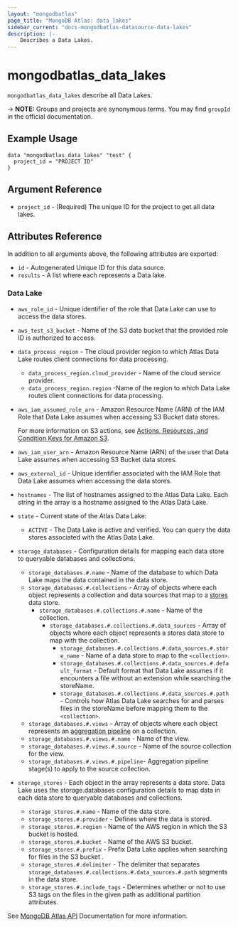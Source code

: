 ```yaml
---
layout: "mongodbatlas"
page_title: "MongoDB Atlas: data_lakes"
sidebar_current: "docs-mongodbatlas-datasource-data-lakes"
description: |-
    Describes a Data Lakes.
---
```


# mongodbatlas_data_lakes

`mongodbatlas_data_lakes` describe all Data Lakes.


-> **NOTE:** Groups and projects are synonymous terms. You may find `groupId` in the official documentation.

## Example Usage

```hcl
data "mongodbatlas_data_lakes" "test" {
  project_id = "PROJECT ID"
}
```

## Argument Reference

* `project_id` - (Required) The unique ID for the project to get all data lakes.

## Attributes Reference

In addition to all arguments above, the following attributes are exported:

* `id` - Autogenerated Unique ID for this data source.
* `results` - A list where each represents a Data lake.


### Data Lake

* `aws_role_id` - Unique identifier of the role that Data Lake can use to access the data stores.
* `aws_test_s3_bucket` - Name of the S3 data bucket that the provided role ID is authorized to access.
* `data_process_region` - The cloud provider region to which Atlas Data Lake routes client connections for data processing.
  * `data_process_region.cloud_provider` - Name of the cloud service provider.
  * `data_process_region.region` -Name of the region to which Data Lake routes client connections for data processing.
* `aws_iam_assumed_role_arn` - Amazon Resource Name (ARN) of the IAM Role that Data Lake assumes when accessing S3 Bucket data stores.

  For more information on S3 actions, see [Actions, Resources, and Condition Keys for Amazon S3](https://docs.aws.amazon.com/service-authorization/latest/reference/list_amazons3.html).

* `aws_iam_user_arn` - Amazon Resource Name (ARN) of the user that Data Lake assumes when accessing S3 Bucket data stores.
* `aws_external_id` - Unique identifier associated with the IAM Role that Data Lake assumes when accessing the data stores.
* `hostnames` - The list of hostnames assigned to the Atlas Data Lake. Each string in the array is a hostname assigned to the Atlas Data Lake.
* `state` - Current state of the Atlas Data Lake:
  * `ACTIVE` - The Data Lake is active and verified. You can query the data stores associated with the Atlas Data Lake.
* `storage_databases` - Configuration details for mapping each data store to queryable databases and collections.
  * `storage_databases.#.name` - Name of the database to which Data Lake maps the data contained in the data store.
  * `storage_databases.#.collections` -     Array of objects where each object represents a collection and data sources that map to a [stores](https://docs.mongodb.com/datalake/reference/format/data-lake-configuration#mongodb-datalakeconf-datalakeconf.stores) data store.
    * `storage_databases.#.collections.#.name` - Name of the collection.
      * `storage_databases.#.collections.#.data_sources` -     Array of objects where each object represents a stores data store to map with the collection.
        * `storage_databases.#.collections.#.data_sources.#.store_name` -     Name of a data store to map to the `<collection>`.
        * `storage_databases.#.collections.#.data_sources.#.default_format` - Default format that Data Lake assumes if it encounters a file without an extension while searching the storeName.
        * `storage_databases.#.collections.#.data_sources.#.path` - Controls how Atlas Data Lake searches for and parses files in the storeName before mapping them to the `<collection>`.
  * `storage_databases.#.views` -     Array of objects where each object represents an [aggregation pipeline](https://docs.mongodb.com/manual/core/aggregation-pipeline/#id1) on a collection.
  * `storage_databases.#.views.#.name` - Name of the view.
  * `storage_databases.#.views.#.source` -  Name of the source collection for the view.
  * `storage_databases.#.views.#.pipeline`- Aggregation pipeline stage(s) to apply to the source collection.
* `storage_stores` - Each object in the array represents a data store. Data Lake uses the storage.databases configuration details to map data in each data store to queryable databases and collections.
  * `storage_stores.#.name` - Name of the data store.
  * `storage_stores.#.provider` - Defines where the data is stored.
  * `storage_stores.#.region` - Name of the AWS region in which the S3 bucket is hosted.
  * `storage_stores.#.bucket` - Name of the AWS S3 bucket.
  * `storage_stores.#.prefix` - Prefix Data Lake applies when searching for files in the S3 bucket .
  * `storage_stores.#.delimiter` - The delimiter that separates `storage_databases.#.collections.#.data_sources.#.path` segments in the data store.
  * `storage_stores.#.include_tags` - Determines whether or not to use S3 tags on the files in the given path as additional partition attributes.

See [MongoDB Atlas API](https://docs.mongodb.com/datalake/reference/api/dataLakes-get-all-tenants) Documentation for more information.